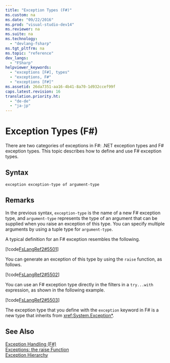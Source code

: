 ```yaml
---
title: "Exception Types (F#)"
ms.custom: na
ms.date: "09/22/2016"
ms.prod: "visual-studio-dev14"
ms.reviewer: na
ms.suite: na
ms.technology: 
  - "devlang-fsharp"
ms.tgt_pltfrm: na
ms.topic: "reference"
dev_langs: 
  - "FSharp"
helpviewer_keywords: 
  - "exceptions [F#], types"
  - "exceptions, F#"
  - "exceptions [F#]"
ms.assetid: 26da7351-aa16-4b41-8a70-1d932ccef99f
caps.latest.revision: 16
translation.priority.ht: 
  - "de-de"
  - "ja-jp"
---
```

# Exception Types (F#)
There are two categories of exceptions in F#: .NET exception types and F# exception types. This topic describes how to define and use F# exception types.  
  
## Syntax  
  
```  
exception exception-type of argument-type  
```  
  
## Remarks  
 In the previous syntax, `exception-type` is the name of a new F# exception type, and `argument-type` represents the type of an argument that can be supplied when you raise an exception of this type. You can specify multiple arguments by using a tuple type for `argument-type`.  
  
 A typical definition for an F# exception resembles the following.  
  
 [!code[FsLangRef2#5501](../vs140/codesnippet/FSharp/exception-types--fsharp-_1.fs)]  
  
 You can generate an exception of this type by using the `raise` function, as follows.  
  
 [!code[FsLangRef2#5502](../vs140/codesnippet/FSharp/exception-types--fsharp-_2.fs)]  
  
 You can use an F# exception type directly in the filters in a `try...with` expression, as shown in the following example.  
  
 [!code[FsLangRef2#5503](../vs140/codesnippet/FSharp/exception-types--fsharp-_3.fs)]  
  
 The exception type that you define with the `exception` keyword in F# is a new type that inherits from <xref:System.Exception*>.  
  
## See Also  
 [Exception Handling (F#)](../vs140/exception-handling--fsharp-.md)   
 [Exceptions: the raise Function](../vs140/exceptions--the-raise-function--fsharp-.md)   
 [Exception Hierarchy](assetId:///f7d68675-be06-40fb-a555-05f0c5a6f66b)